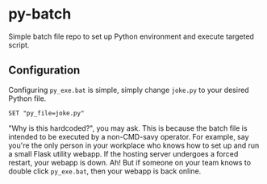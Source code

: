 # py-batch
Simple batch file repo to set up Python environment and execute targeted script.

## Configuration
Configuring `py_exe.bat` is simple, simply change `joke.py` to your desired Python file.

```batch
SET "py_file=joke.py" 
```

"Why is this hardcoded?", you may ask. This is because the batch file is intended to be executed by a non-CMD-savy operator. For example, say you're the only person in your workplace who knows how to set up and run a small Flask utility webapp. If the hosting server undergoes a forced restart, your webapp is down. Ah! But if someone on your team knows to double click `py_exe.bat`, then your webapp is back online.
